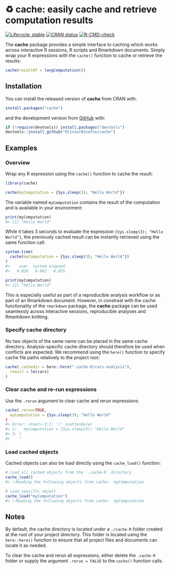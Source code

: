 <!-- README.md is generated from README.Rmd. Please edit that file -->



# :recycle: **cache**: easily cache and retrieve computation results

<!-- badges: start -->
[![Lifecycle: stable](https://lifecycle.r-lib.org/articles/figures/lifecycle-stable.svg)](https://lifecycle.r-lib.org/articles/stages.html#stable)
[![CRAN status](https://www.r-pkg.org/badges/version/cache)](https://CRAN.R-project.org/package=cache)
[![R-CMD-check](https://github.com/OlivierBinette/cache/workflows/R-CMD-check/badge.svg)](https://github.com/OlivierBinette/cache/actions)
<!-- badges: end -->

The **cache** package provides a simple interface to caching which works across interactive R sessions, R scripts and Rmarkdown documents. Simply wrap your R expressions with the `cache()` function to cache or retrieve the results:


```r
cache(resultOf = longComputation())
```

## Installation

You can install the released version of **cache** from CRAN with:


```r
install.packages("cache")
```

and the development version from [GitHub](https://github.com/) with:


```r
if (!require(devtools)) install.packages("devtools")
devtools::install_github("OlivierBinette/cache")
```

## Examples

### Overview

Wrap any R expression using the `cache()` function to cache the result:


```r
library(cache)

cache(myComputation = {Sys.sleep(3); "Hello World"})
```

The variable named `myComputation` contains the result of the computation and is available in your environment:


```r
print(myComputation)
#> [1] "Hello World"
```

While it takes 3 seconds to evaluate the expression `{Sys.sleep(3); "Hello World"}`, the previously cached result can be instantly retrieved using the same function call:


```r
system.time(
  cache(myComputation = {Sys.sleep(3); "Hello World"})
)
#>    user  system elapsed 
#>   0.020   0.002   0.025

print(myComputation)
#> [1] "Hello World"
```

This is especially useful as part of a reproducible analysis workflow or as part of an Rmarkdown document. However, in constrast with the cache functionality of the `rmarkdown` package, the **cache** package can be used seamlessly across interactive sessions, reproducible analyses and Rmarkdown knitting.

### Specify cache directory

No two objects of the same name can be placed in the same cache directory. Analysis-specific cache directory should therefore be used when conflicts are expected. We recommend using the `here()` function to specify cache file paths relatively to the project root:


```r
cache(.cachedir = here::here(".cache-R/cars-analysis"),
  result = lm(cars)
)
```

### Clear cache and re-run expressions

Use the `.rerun` argument to clear cache and rerun expressions:


```r
cache(.rerun=TRUE,
  myComputation = {Sys.sleep(3); "Hello World"
)
#> Error: <text>:3:1: ')' inattendu(e)
#> 2:   myComputation = {Sys.sleep(3); "Hello World"
#> 3: )
#>    ^
```

### Load cached objects

Cached objects can also be load directly using the `cache_load()` function:


```r
# Load all cached objects from the `.cache-R` directory
cache_load()
#> ℹ Reading the following objects from cache:  myComputation

# Load specific object
cache_load("myComputation")
#> ℹ Reading the following objects from cache:  myComputation
```

## Notes

By default, the cache directory is located under a `./cache-R` folder created at the root of your project directory. This folder is located using the `here::here()` function to ensure that all project files and documents can locate it as needed.

To clear the cache and rerun all expressions, either delete the `.cache-R` folder or supply the argument `.rerun = FALSE` to the `cache()` function calls.
